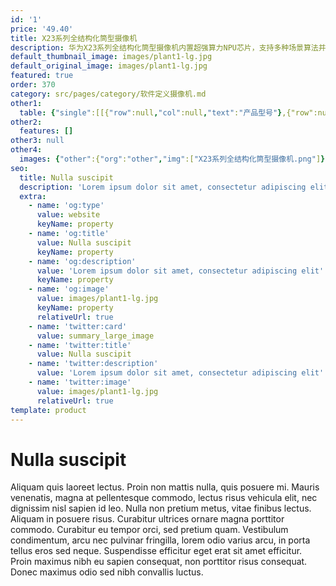 ```yaml
---
id: '1'
price: '49.40'
title: X23系列全结构化筒型摄像机
description: 华为X23系列全结构化筒型摄像机内置超强算力NPU芯片，支持多种场景算法并行，对人脸、人体、非机动车和车辆等多种结构化信息同时提取，适用于城市背街小巷，社区出入口以及县、乡、村级道路的智能化业务。摄像机内置T-shot专利AI自适应抓拍算法，夜间人/车同时抓拍率提升50%，彻底解决夜间人/车等多目标抓拍无法兼顾的问题。
default_thumbnail_image: images/plant1-lg.jpg
default_original_image: images/plant1-lg.jpg
featured: true
order: 370
category: src/pages/category/软件定义摄像机.md
other1: 
  table: {"single":[[{"row":null,"col":null,"text":"产品型号"},{"row":null,"col":null,"text":"X2382-HL(12-84mm)"}],[{"row":null,"col":null,"text":"图像传感器"},{"row":null,"col":null,"text":"4/3\" 800万像素逐行扫描CMOS"}],[{"row":null,"col":null,"text":"最大分辨率"},{"row":null,"col":null,"text":"3840×2160                                       "}],[{"row":null,"col":null,"text":"低照度"},{"row":null,"col":null,"text":"支持"}],[{"row":null,"col":null,"text":"镜头焦距"},{"row":null,"col":null,"text":"12-84mm"}],[{"row":null,"col":null,"text":"补光方式"},{"row":null,"col":null,"text":"暖光"}],[{"row":null,"col":null,"text":"宽动态"},{"row":null,"col":null,"text":"支持"}],[{"row":null,"col":null,"text":"智能分析"},{"row":null,"col":null,"text":"支持"}],[{"row":null,"col":null,"text":"电源"},{"row":null,"col":null,"text":"AC24V，PoE++(IEEE 802.3bt)"}]]}
other2:
  features: []
other3: null
other4:
  images: {"other":{"org":"other","img":["X23系列全结构化筒型摄像机.png"]}}
seo:
  title: Nulla suscipit
  description: 'Lorem ipsum dolor sit amet, consectetur adipiscing elit'
  extra:
    - name: 'og:type'
      value: website
      keyName: property
    - name: 'og:title'
      value: Nulla suscipit
      keyName: property
    - name: 'og:description'
      value: 'Lorem ipsum dolor sit amet, consectetur adipiscing elit'
      keyName: property
    - name: 'og:image'
      value: images/plant1-lg.jpg
      keyName: property
      relativeUrl: true
    - name: 'twitter:card'
      value: summary_large_image
    - name: 'twitter:title'
      value: Nulla suscipit
    - name: 'twitter:description'
      value: 'Lorem ipsum dolor sit amet, consectetur adipiscing elit'
    - name: 'twitter:image'
      value: images/plant1-lg.jpg
      relativeUrl: true
template: product
---
```


# Nulla suscipit

Aliquam quis laoreet lectus. Proin non mattis nulla, quis posuere mi. Mauris venenatis, magna at pellentesque commodo, lectus risus vehicula elit, nec dignissim nisl sapien id leo. Nulla non pretium metus, vitae finibus lectus. Aliquam in posuere risus. Curabitur ultrices ornare magna porttitor commodo. Curabitur eu tempor orci, sed pretium quam. Vestibulum condimentum, arcu nec pulvinar fringilla, lorem odio varius arcu, in porta tellus eros sed neque. Suspendisse efficitur eget erat sit amet efficitur. Proin maximus nibh eu sapien consequat, non porttitor risus consequat. Donec maximus odio sed nibh convallis luctus.
